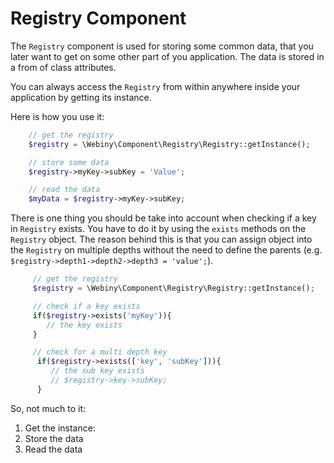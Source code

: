 Registry Component
==================
The `Registry` component is used for storing some common data, that you later want to get on some other part of you
application. The data is stored in a from of class attributes.

You can always access the `Registry` from within anywhere inside your application by getting its instance.

Here is how you use it:

```php
    // get the registry
    $registry = \Webiny\Component\Registry\Registry::getInstance();

    // store some data
    $registry->myKey->subKey = 'Value';

    // read the data
    $myData = $registry->myKey->subKey;
```

There is one thing you should be take into account when checking if a key in `Registry` exists. You have to do it by
using the `exists` methods on the `Registry` object. The reason behind this is that you can assign object into the `Registry`
on multiple depths without the need to define the parents (e.g. `$registry->depth1->depth2->depth3 = 'value';`).

```php
     // get the registry
     $registry = \Webiny\Component\Registry\Registry::getInstance();

     // check if a key exists
     if($registry->exists('myKey')){
        // the key exists
     }

     // check for a multi depth key
      if($registry->exists(['key', 'subKey'])){
         // the sub key exists
         // $registry->key->subKey;
      }
```

So, not much to it:
1. Get the instance:
2. Store the data
3. Read the data
